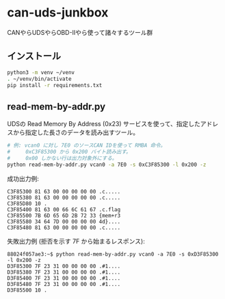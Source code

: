 # can-uds-junkbox

CANやらUDSやらOBD-IIやら使って諸々するツール群

## インストール

```bash
python3 -m venv ~/venv
. ~/venv/bin/activate
pip install -r requirements.txt
```

## read-mem-by-addr.py

UDSの Read Memory By Address (0x23) サービスを使って、指定したアドレスから指定した長さのデータを読み出すツール。

```bash
# 例: vcan0 に対し 7E0 のソースCAN IDを使って RMBA 命令。
#     0xC3F85300 から 0x200 バイト読み出す。
#     0x00 しかない行は出力対象外にする。
python read-mem-by-addr.py vcan0 -a 7E0 -s 0xC3F85300 -l 0x200 -z
```

成功出力例:

```text
C3F85300 81 63 00 00 00 00 00 .c.....
C3F85380 81 63 00 00 00 00 00 .c.....
C3F85D80 10 .
C3F85400 81 63 00 66 6C 61 67 .c.flag
C3F85500 7B 6D 65 6D 2B 72 33 {mem+r3
C3F85580 34 64 7D 00 00 00 00 4d}....
C3F85480 81 63 00 00 00 00 00 .c.....
```

失敗出力例 (拒否を示す 7F から始まるレスポンス):

```text
88024f057ae3:~$ python read-mem-by-addr.py vcan0 -a 7E0 -s 0xD3F85300 -l 0x200 -z
D3F85300 7F 23 31 00 00 00 00 .#1....
D3F85380 7F 23 31 00 00 00 00 .#1....
D3F85400 7F 23 31 00 00 00 00 .#1....
D3F85480 7F 23 31 00 00 00 00 .#1....
D3F85500 10 .
```
